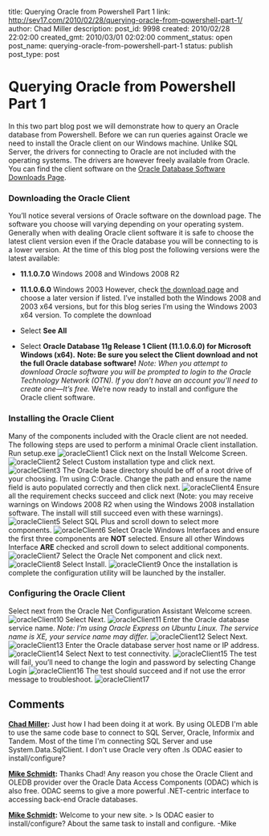 title: Querying Oracle from Powershell Part 1
link: http://sev17.com/2010/02/28/querying-oracle-from-powershell-part-1/
author: Chad Miller
description: 
post_id: 9998
created: 2010/02/28 22:02:00
created_gmt: 2010/03/01 02:02:00
comment_status: open
post_name: querying-oracle-from-powershell-part-1
status: publish
post_type: post

# Querying Oracle from Powershell Part 1

In this two part blog post we will demonstrate how to query an Oracle database from Powershell. Before we can run queries against Oracle we need to install the Oracle client on our Windows machine. Unlike SQL Server, the drivers for connecting to Oracle are not included with the operating systems. The drivers are however freely available from Oracle. You can find the client software on the [Oracle Database Software Downloads Page](http://www.oracle.com/technology/software/products/database/index.html). 

### Downloading the Oracle Client

You’ll notice several versions of Oracle software on the download page. The software you choose will varying depending on your operating system. Generally when with dealing Oracle client software it is safe to choose the latest client version even if the Oracle database you will be connecting to is a lower version. At the time of this blog post the following versions were the latest available: 

  * **11.1.0.7.0** Windows 2008 and Windows 2008 R2
  * **11.1.0.6.0** Windows 2003
However, check [the download page](http://www.oracle.com/technology/software/products/database/index.html) and choose a later version if listed. I’ve installed both the Windows 2008 and 2003 x64 versions, but for this blog series I’m using the Windows 2003 x64 version. To complete the download 

  * Select **See All**
  * Select **Oracle Database 11g Release 1 Client (11.1.0.6.0) for Microsoft Windows (x64).** **Note: Be sure you select the Client download and not the full Oracle database software!**
_Note: When you attempt to download Oracle software you will be prompted to login to the Oracle Technology Network (OTN). If you don’t have an account you’ll need to create one—It’s free._ We’re now ready to install and configure the Oracle client software.

### Installing the Oracle Client

Many of the components included with the Oracle client are not needed. The following steps are used to perform a minimal Oracle client installation. Run setup.exe ![oracleClient1](http://images.sev17.com/oracleClient1_thumb.jpg) Click next on the Install Welcome Screen. ![oracleClient2](http://images.sev17.com/oracleClient2_thumb.jpg) Select Custom installation type and click next. ![oracleClient3](http://images.sev17.com/oracleClient3_thumb.jpg) The Oracle base directory should be off of a root drive of your choosing. I’m using C:Oracle. Change the path and ensure the name field is auto populated correctly and then click next. ![oracleClient4](http://images.sev17.com/oracleClient4_thumb.jpg) Ensure all the requirement checks succeed and click next (Note: you may receive warnings on Windows 2008 R2 when using the Windows 2008 installation software. The install will still succeed even with these warnings). ![oracleClient5](http://images.sev17.com/oracleClient5_thumb.jpg) Select SQL Plus and scroll down to select more components. ![oracleClient6](http://images.sev17.com/oracleClient6_thumb.jpg) Select Oracle Windows Interfaces and ensure the first three components are **NOT** selected. Ensure all other Windows Interface **ARE** checked and scroll down to select additional components. ![oracleClient7](http://images.sev17.com/oracleClient7_thumb.jpg) Select the Oracle Net component and click next. ![oracleClient8](http://images.sev17.com/oracleClient8_thumb.jpg) Select Install. ![oracleClient9](http://images.sev17.com/oracleClient9_thumb.jpg) Once the installation is complete the configuration utility will be launched by the installer. 

### Configuring the Oracle Client

Select next from the Oracle Net Configuration Assistant Welcome screen. ![oracleClient10](http://images.sev17.com/oracleClient10_thumb.jpg) Select Next. ![oracleClient11](http://images.sev17.com/oracleClient11_thumb.jpg) Enter the Oracle database service name. _Note: I’m using Oracle Express on Ubuntu Linux. The service name is XE, your service name may differ._ ![oracleClient12](http://images.sev17.com/oracleClient12_thumb.jpg) Select Next. ![oracleClient13](http://images.sev17.com/oracleClient13_thumb.jpg) Enter the Oracle database server host name or IP address. ![oracleClient14](http://images.sev17.com/oracleClient14_thumb.jpg) Select Next to test connectivity. ![oracleClient15](http://images.sev17.com/oracleClient15_thumb.jpg) The test will fail, you’ll need to change the login and password by selecting Change Login ![oracleClient16](http://images.sev17.com/oracleClient16_thumb.jpg) The test should succeed and if not use the error message to troubleshoot. ![oracleClient17](http://images.sev17.com/oracleClient17_thumb.jpg)

## Comments

**[Chad Miller](#109 "2010-03-20 15:43:59"):** Just how I had been doing it at work. By using OLEDB I'm able to use the same code base to connect to SQL Server, Oracle, Informix and Tandem. Most of the time I'm connecting SQL Server and use System.Data.SqlClient. I don't use Oracle very often .Is ODAC easier to install/configure?

**[Mike Schmidt](#110 "2010-03-20 13:33:59"):** Thanks Chad! Any reason you chose the Oracle Client and OLEDB provider over the Oracle Data Access Components (ODAC) which is also free. ODAC seems to give a more powerful .NET-centric interface to accessing back-end Oracle databases.

**[Mike Schmidt](#112 "2010-03-25 23:32:09"):** Welcome to your new site. > Is ODAC easier to install/configure? About the same task to install and configure. -Mike

